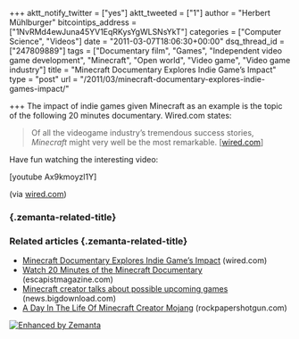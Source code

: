 +++
aktt_notify_twitter = ["yes"]
aktt_tweeted = ["1"]
author = "Herbert Mühlburger"
bitcointips_address = ["1NvRMd4ewJuna45YV1EqRKysYgWLSNsYkT"]
categories = ["Computer Science", "Videos"]
date = "2011-03-07T18:06:30+00:00"
dsq_thread_id = ["247809889"]
tags = ["Documentary film", "Games", "Independent video game development", "Minecraft", "Open world", "Video game", "Video game industry"]
title = "Minecraft Documentary Explores Indie Game’s Impact"
type = "post"
url = "/2011/03/minecraft-documentary-explores-indie-games-impact/"

+++
The impact of indie games given Minecraft as an example is the topic of the following 20 minutes documentary. Wired.com states:

> Of all the videogame industry’s tremendous success stories, <cite>Minecraft</cite> might very well be the most remarkable. [<a title="wired.com" href="http://www.wired.com/gamelife/2011/03/minecraft-documentary/" target="_blank">wired.com</a>]

Have fun watching the interesting video:

[youtube Ax9kmoyzl1Y]

(via <a title="Minecraft Documentary Wired" href="http://www.wired.com/gamelife/2011/03/minecraft-documentary/" target="_blank">wired.com</a>)

###  {.zemanta-related-title}

### Related articles {.zemanta-related-title}

<ul class="zemanta-article-ul">
  <li class="zemanta-article-ul-li">
    <a href="http://www.wired.com/gamelife/2011/03/minecraft-documentary/">Minecraft Documentary Explores Indie Game&#8217;s Impact</a> (wired.com)
  </li>
  <li class="zemanta-article-ul-li">
    <a href="http://www.escapistmagazine.com/news/view/108241-Watch-20-Minutes-of-the-Minecraft-Documentary">Watch 20 Minutes of the Minecraft Documentary</a> (escapistmagazine.com)
  </li>
  <li class="zemanta-article-ul-li">
    <a href="http://news.bigdownload.com/2011/03/07/minecraft-creator-talks-about-possible-upcoming-games/">Minecraft creator talks about possible upcoming games</a> (news.bigdownload.com)
  </li>
  <li class="zemanta-article-ul-li">
    <a href="http://www.rockpapershotgun.com/2011/03/07/a-day-in-the-life-of-minecraft-creator-mojang/">A Day In The Life Of Minecraft Creator Mojang</a> (rockpapershotgun.com)
  </li>
</ul>

<div class="zemanta-pixie">
  <a class="zemanta-pixie-a" title="Enhanced by Zemanta" href="http://www.zemanta.com/"><img class="zemanta-pixie-img" src="http://img.zemanta.com/zemified_e.png?x-id=4c087a90-1695-45a0-a8c9-64c0915e9f28" alt="Enhanced by Zemanta" /></a><span class="zem-script more-related pretty-attribution"></span>
</div>
